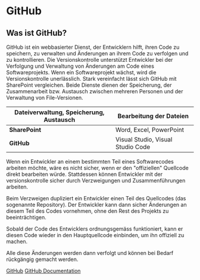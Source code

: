 # GitHub

<show-structure depth="2"/>

## Was ist GitHub?

GitHub ist ein webbasierter Dienst, der Entwicklern hilft, ihren Code zu speichern, zu verwalten und Änderungen an ihrem Code zu verfolgen und zu
kontrollieren.
Die Versionskontrolle unterstützt Entwickler bei der Verfolgung und Verwaltung von Änderungen am Code eines Softwareprojekts. Wenn ein Softwareprojekt
wächst, wird die Versionskontrolle unerlässlich.
Stark vereinfacht lässt sich GitHub mit SharePoint vergleichen. Beide Dienste dienen der Speicherung, der Zusammenarbeit bzw. Austausch zwischen
mehreren Personen und der Verwaltung von File-Versionen.

| Dateiverwaltung, Speicherung, Austausch | Bearbeitung der Dateien           |
|-----------------------------------------|-----------------------------------|
| **SharePoint**                          | Word, Excel, PowerPoint           |
| **GitHub**                              | Visual Studio, Visual Studio Code |

Wenn ein Entwickler an einem bestimmten Teil eines Softwarecodes arbeiten möchte, wäre es nicht sicher, wenn er den "offiziellen" Quellcode direkt
bearbeiten würde. Stattdessen können Entwickler mit der versionskontrolle sicher durch Verzweigungen und Zusammenführungen arbeiten.

Beim Verzweigen dupliziert ein Entwickler einen Teil des Quellcodes (das sogenannte Repository). Der Entwickler kann dann sicher Änderungen an diesem
Teil des Codes vornehmen, ohne den Rest des Projekts zu beeinträchtigen.

Sobald der Code des Entwicklers ordnungsgemäss funktioniert, kann er diesen Code wieder in den Hauptquellcode einbinden, um ihn offiziell zu machen.

Alle diese Änderungen werden dann verfolgt und können bei Bedarf rückgängig gemacht werden.

<seealso>
    <category ref="useful">
        <a href="https://github.com/">GitHub</a>
        <a href="https://docs.github.com/de">GitHub Documentation</a>
    </category>
</seealso>